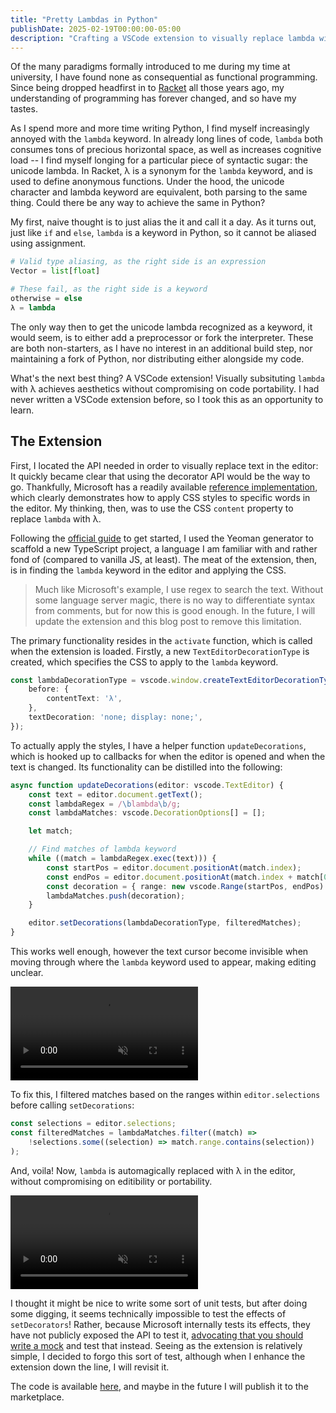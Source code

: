 ```yaml
---
title: "Pretty Lambdas in Python"
publishDate: 2025-02-19T00:00:00-05:00
description: "Crafting a VSCode extension to visually replace lambda with λ"
---
```


Of the many paradigms formally introduced to me during my time at university, I have found none as consequential as functional programming. Since being dropped headfirst in to [Racket](https://racket-lang.org/) all those years ago, my understanding of programming has forever changed, and so have my tastes.

As I spend more and more time writing Python, I find myself increasingly annoyed with the `lambda` keyword. In already long lines of code, `lambda` both consumes tons of precious horizontal space, as well as increases cognitive load -- I find myself longing for a particular piece of syntactic sugar: the unicode lambda. In Racket, λ is a synonym for the `lambda` keyword, and is used to define anonymous functions. Under the hood, the unicode character and lambda keyword are equivalent, both parsing to the same thing. Could there be any way to achieve the same in Python?

My first, naive thought is to just alias the it and call it a day. As it turns out, just like `if` and `else`, `lambda` is a keyword in Python, so it cannot be aliased using assignment.

```python
# Valid type aliasing, as the right side is an expression
Vector = list[float] 

# These fail, as the right side is a keyword
otherwise = else
λ = lambda
```

The only way then to get the unicode lambda recognized as a keyword, it would seem, is to either add a preprocessor or fork the interpreter. These are both non-starters, as I have no interest in an additional build step, nor maintaining a fork of Python, nor distributing either alongside my code.

What's the next best thing? A VSCode extension! Visually subsituting `lambda` with λ achieves aesthetics without compromising on code portability. I had never written a VSCode extension before, so I took this as an opportunity to learn.

## The Extension

First, I located the API needed in order to visually replace text in the editor: It quickly became clear that using the decorator API would be the way to go. Thankfully, Microsoft has a readily available [reference implementation](https://github.com/microsoft/vscode-extension-samples/tree/main/decorator-sample), which clearly demonstrates how to apply CSS styles to specific words in the editor. My thinking, then, was to use the CSS `content` property to replace `lambda` with λ.

Following the [official guide](https://code.visualstudio.com/api/get-started/your-first-extension) to get started, I used the Yeoman generator to scaffold a new TypeScript project, a language I am familiar with and rather fond of (compared to vanilla JS, at least). The meat of the extension, then, is in finding the `lambda` keyword in the editor and applying the CSS.

> Much like Microsoft's example, I use regex to search the text. Without some language server magic, there is no way to differentiate syntax from comments, but for now this is good enough. In the future, I will update the extension and this blog post to remove this limitation.

The primary functionality resides in the `activate` function, which is called when the extension is loaded. Firstly, a new `TextEditorDecorationType` is created, which specifies the CSS to apply to the `lambda` keyword.

```typescript
const lambdaDecorationType = vscode.window.createTextEditorDecorationType({
    before: {
        contentText: 'λ',
    },
    textDecoration: 'none; display: none;',
});
```

To actually apply the styles, I have a helper function `updateDecorations`, which is hooked up to callbacks for when the editor is opened and when the text is changed. Its functionality can be distilled into the following:

```typescript
async function updateDecorations(editor: vscode.TextEditor) {
    const text = editor.document.getText();
    const lambdaRegex = /\blambda\b/g;
    const lambdaMatches: vscode.DecorationOptions[] = [];

    let match;

    // Find matches of lambda keyword
    while ((match = lambdaRegex.exec(text))) {
        const startPos = editor.document.positionAt(match.index);
        const endPos = editor.document.positionAt(match.index + match[0].length);
        const decoration = { range: new vscode.Range(startPos, endPos) };
        lambdaMatches.push(decoration);
    }

    editor.setDecorations(lambdaDecorationType, filteredMatches);
}
```

This works well enough, however the text cursor become invisible when moving through where the `lambda` keyword used to appear, making editing unclear.

<video autoplay loop muted playsinline>
    <source src="/prettylambdas/hidden_cursor.mp4" type="video/mp4">
</video>

To fix this, I filtered matches based on the ranges within `editor.selections` before calling `setDecorations`:

```typescript
const selections = editor.selections;
const filteredMatches = lambdaMatches.filter((match) =>
    !selections.some((selection) => match.range.contains(selection))
);
```

And, voila! Now, `lambda` is automagically replaced with λ in the editor, without compromising on editibility or portability.

<video autoplay loop muted playsinline>
    <source src="/prettylambdas/fixed_hidden_cursor.mp4" type="video/mp4">
</video>

I thought it might be nice to write some sort of unit tests, but after doing some digging, it seems technically impossible to test the effects of `setDecorators`! Rather, because Microsoft internally tests its effects, they have not publicly exposed the API to test it, [advocating that you should write a mock](https://github.com/microsoft/vscode/issues/136164#issuecomment-956027228) and test that instead. Seeing as the extension is relatively simple, I decided to forgo this sort of test, although when I enhance the extension down the line, I will revisit it.

The code is available [here](https://github.com/wlenig/pretty-lambdas), and maybe in the future I will publish it to the marketplace.
